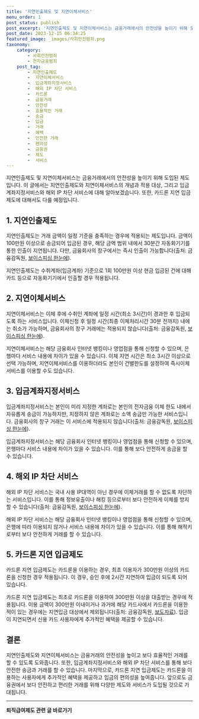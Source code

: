 ```yaml
---
title: '지연인출제도 및 지연이체서비스'
menu_order: 1
post_status: publish
post_excerpt: '지연인출제도 및 지연이체서비스는 금융거래에서의 안전성을 높이기 위해 도입된 제도입니다. 이 글에서는 지연인출제도와 지연이체서비스의 개념과 적용 대상, 그리고 입금계좌지정서비스와 해외 IP 차단 서비스에 대해 알아보겠습니다. 또한, 카드론 지연 입금제도에 대해서도 다룰 예정입니다.'
post_date: 2023-12-15 06:34:25
featured_image: _images/사회안전범죄.png
taxonomy:
    category:
        - 사회안전범죄
        - 전자금융범죄
    post_tag:
        - 지연인출제도
        -  지연이체서비스
        -  입금계좌지정서비스
        -  해외 IP 차단 서비스
        -  카드론
        -  금융거래
        -  안전성
        -  효율적인 거래
        -  송금
        -  입금
        -  거래
        -  혜택
        -  안전한 거래
        -  편의성
        -  금융권
        -  제도
        -  서비스
---
```



지연인출제도 및 지연이체서비스는 금융거래에서의 안전성을 높이기 위해 도입된 제도입니다. 이 글에서는 지연인출제도와 지연이체서비스의 개념과 적용 대상, 그리고 입금계좌지정서비스와 해외 IP 차단 서비스에 대해 알아보겠습니다. 또한, 카드론 지연 입금제도에 대해서도 다룰 예정입니다.

## 1. 지연인출제도

지연인출제도는 거래 금액이 일정 기준을 충족하는 경우에 적용되는 제도입니다. 금액이 100만원 이상으로 송금되어 입금된 경우, 해당 금액 범위 내에서 30분간 자동화기기를 통한 인출이 지연됩니다. 다만, 금융회사의 창구에서는 즉시 인출이 가능합니다(출처: 금융감독원, [보이스피싱 한눈에](https://www.fss.or.kr/fss/kr/main.html)). 

지연인출제도는 수취계좌(입금계좌) 기준으로 1회 100만원 이상 현금 입금된 건에 대해 카드 등으로 자동화기기에서 인출할 경우 적용됩니다.

## 2. 지연이체서비스

지연이체서비스는 이체 후에 수취인 계좌에 일정 시간(최소 3시간)이 경과한 후 입금되도록 하는 서비스입니다. 이체신청 후 일정 시간(최종 이체처리시간 30분 전까지) 내에는 취소가 가능하며, 금융회사의 창구 거래에는 적용되지 않습니다(출처: 금융감독원, [보이스피싱 한눈에](https://www.fss.or.kr/fss/kr/main.html)).

지연이체서비스는 해당 금융회사 인터넷 뱅킹이나 영업점을 통해 신청할 수 있으며, 은행마다 서비스 내용에 차이가 있을 수 있습니다. 이체 지연 시간은 최소 3시간 이상으로 선택 가능하며, 지연이체서비스를 이용하더라도 본인이 건별한도를 설정하여 즉시이체 서비스를 이용할 수도 있습니다.

## 3. 입금계좌지정서비스

입금계좌지정서비스는 본인이 미리 지정한 계좌로는 본인의 전자금융 이체 한도 내에서 자유롭게 송금이 가능하지만, 지정하지 않은 계좌로는 소액 송금만 가능한 서비스입니다. 금융회사의 창구 거래는 이 서비스에 적용되지 않습니다(출처: 금융감독원, [보이스피싱 한눈에](https://www.fss.or.kr/fss/kr/main.html)).

입금계좌지정서비스는 해당 금융회사 인터넷 뱅킹이나 영업점을 통해 신청할 수 있으며, 은행마다 서비스 내용에 차이가 있을 수 있습니다. 이를 통해 보다 안전하게 송금을 할 수 있습니다.

## 4. 해외 IP 차단 서비스

해외 IP 차단 서비스는 국내 사용 IP대역이 아닌 경우에 이체거래를 할 수 없도록 차단하는 서비스입니다. 이를 통해 정보유출이나 해킹 등으로부터 보다 안전하게 이체를 방지할 수 있습니다(출처: 금융감독원, [보이스피싱 한눈에](https://www.fss.or.kr/fss/kr/main.html)).

해외 IP 차단 서비스는 해당 금융회사 인터넷 뱅킹이나 영업점을 통해 신청할 수 있으며, 은행에 따라 이용되지 않거나 서비스 내용에 차이가 있을 수 있습니다. 이를 통해 해적키로부터 보다 안전하게 거래를 할 수 있습니다.

## 5. 카드론 지연 입금제도

카드론 지연 입금제도는 카드론을 이용하는 경우, 최초 이용자가 300만원 이상의 카드론을 신청한 경우 적용됩니다. 이 경우, 승인 후에 2시간 지연하여 입금이 되도록 되어 있습니다.

카드론 지연 입금제도는 최초로 카드론을 이용하여 300만원 이상을 대출받는 경우에 적용됩니다. 이용 금액이 300만원 이내이거나 과거에 해당 카드사에서 카드론을 이용한 적이 있는 경우에는 지연입금 대상에서 제외됩니다(출처: 금융감독원, [보도자료](https://www.fss.or.kr/fss/kr/main.html)). 입금이 지연되면서 신용 카드 사용자에게 추가적인 혜택을 제공할 수 있습니다.

## 결론

지연인출제도와 지연이체서비스는 금융거래의 안전성을 높이고 보다 효율적인 거래를 할 수 있도록 도와줍니다. 또한, 입금계좌지정서비스와 해외 IP 차단 서비스를 통해 보다 안전한 송금과 거래를 할 수 있습니다. 마지막으로, 카드론 지연 입금제도는 카드론을 이용하는 사용자에게 추가적인 혜택을 제공하고 입금의 편의성을 높여줍니다. 앞으로도 금융권에서 보다 안전하고 편리한 거래를 위해 다양한 제도와 서비스가 도입될 것으로 기대됩니다.
<!-- wp:separator -->
<hr class="wp-block-separator has-alpha-channel-opacity"/>
<!-- /wp:separator -->

<!-- wp:group {"backgroundColor":"base","layout":{"type":"constrained"}} -->
<div class="wp-block-group has-base-background-color has-background"><!-- wp:paragraph {"align":"center","fontSize":"medium"} -->
<p class="has-text-align-center has-large-font-size"><strong>퇴직급여제도 관련 글 바로가기</strong></p>
<!-- /wp:paragraph -->


<!-- wp:latest-posts
{"categories":[{"id":12695,"count":19,"description":"","link":"https://uknowlaw.com/category/%ed%87%b4%ec%a7%81%ea%b8%89%ec%97%ac%ec%a0%9c%eb%8f%84/","name":"퇴직급여제도","slug":"퇴직급여제도","taxonomy":"category","parent":0,"meta":[],"_links":{"self":[{"href":"https://uknowlaw.com/wp-json/wp/v2/categories/12695"}],"collection":[{"href":"https://uknowlaw.com/wp-json/wp/v2/categories"}],"about":[{"href":"https://uknowlaw.com/wp-json/wp/v2/taxonomies/category"}],"wp:post_type":[{"href":"https://uknowlaw.com/wp-json/wp/v2/posts?categories=12695"}],"curies":[{"name":"wp","href":"https://api.w.org/{rel}","templated":true}]}}],"postsToShow":100,"excerptLength":28,"postLayout":"grid","columns":2,"featuredImageAlign":"left","featuredImageSizeSlug":"large","fontSize":"small"} /--></div>
<!-- /wp:group -->